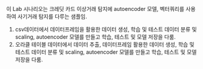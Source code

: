 이 Lab 시나리오는 크레딧 카드 이상거래 탐지에 autoencoder 모델, 벡터쿼리를 사용하여 사기거래 탐지를 다루는 샘플임.
1. csv데이터에서 데이터프레임을 활용한 데이터 생성, 학습 및 테스트 데이터 분류 및 scaling, autoencoder 모델를 만들고 학습, 테스트 및 모델 저장을 다룸.
2. 오라클 테이블 데이터에서 데이터 추출, 데이터프레임 활용한 데이터 생성, 학습 및 테스트 데이터 분류 및 scaling, autoencoder 모델를 만들고 학습, 테스트 및 모델 저장을 다룸.
